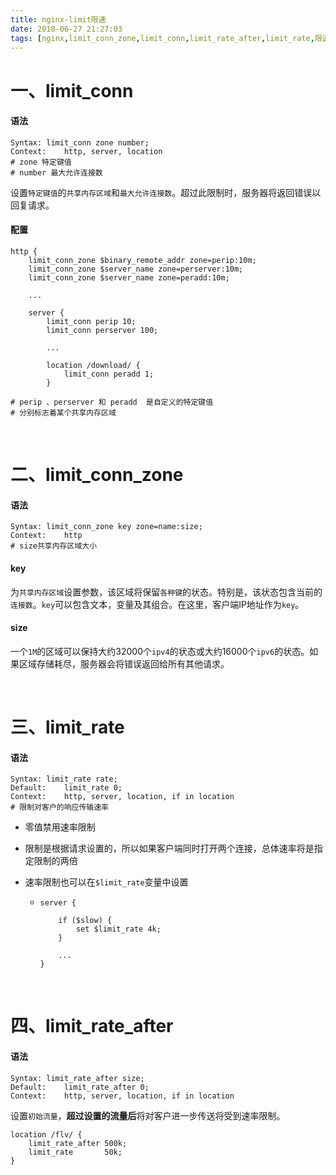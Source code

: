 ```yaml
---
title: nginx-limit限速
date: 2018-06-27 21:27:03
tags: [nginx,limit_conn_zone,limit_conn,limit_rate_after,limit_rate,限速]
---
```


# 一、**limit_conn** 

#### 语法

```nginx
Syntax:	limit_conn zone number;
Context:	http, server, location
# zone 特定键值
# number 最大允许连接数
```

设置`特定键值`的`共享内存区域`和`最大允许连接数`。超过此限制时，服务器将返回错误以回复请求。

#### 配置

```nginx
http {
    limit_conn_zone $binary_remote_addr zone=perip:10m;
    limit_conn_zone $server_name zone=perserver:10m;
    limit_conn_zone $server_name zone=peradd:10m;
    
    ...
        
    server {
        limit_conn perip 10;
        limit_conn perserver 100;

        ...

        location /download/ {
            limit_conn peradd 1;
        }

# perip 、perserver 和 peradd  是自定义的特定键值
# 分别标志着某个共享内存区域
```

<br/>

<!--more-->

# 二、limit_conn_zone

#### 语法 

```nginx 
Syntax:	limit_conn_zone key zone=name:size;
Context:	http
# size共享内存区域大小
```

#### key

为`共享内存区域`设置参数，该区域将保留`各种键`的状态。特别是，该状态包含当前的`连接数`。`key`可以包含文本，变量及其组合。在这里，客户端IP地址作为`key`。 

#### size

一个`1M`的区域可以保持大约32000个`ipv4`的状态或大约16000个`ipv6`的状态。如果区域存储耗尽，服务器会将错误返回给所有其他请求。 

<br/>

# 三、**limit_rate** 

#### 语法

```nginx
Syntax:	limit_rate rate;
Default:	limit_rate 0;
Context:	http, server, location, if in location
# 限制对客户的响应传输速率
```

- 零值禁用速率限制

- 限制是根据请求设置的，所以如果客户端同时打开两个连接，总体速率将是指定限制的两倍 

- 速率限制也可以在`$limit_rate`变量中设置 

  - ```nginx
    server {
    
        if ($slow) {
            set $limit_rate 4k;
        }
    
        ...
    }
    ```

<br/>

# 四、**limit_rate_after** 

#### 语法

```nginx 
Syntax:	limit_rate_after size;
Default:	limit_rate_after 0;
Context:	http, server, location, if in location
```

设置`初始流量`，**超过设置的流量后**将对客户进一步传送将受到速率限制。 

```nginx 
location /flv/ {
    limit_rate_after 500k;
    limit_rate       50k;
}
```

